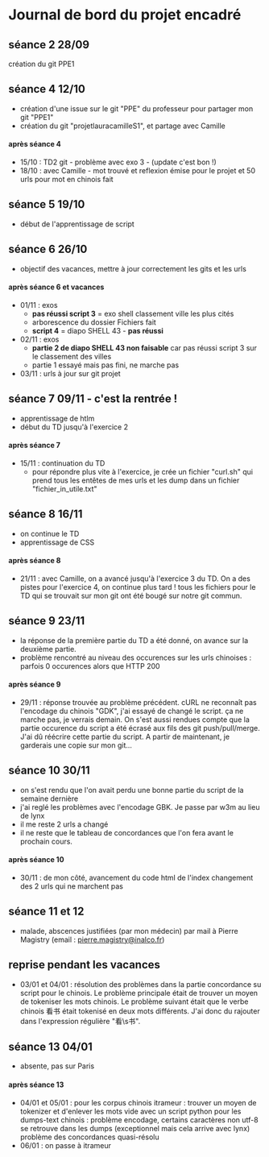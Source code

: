 # Journal de bord du projet encadré


## séance 2 28/09
création du git PPE1


## séance 4 12/10
- création d'une issue sur le git "PPE" du professeur pour partager mon git "PPE1"
- création du git "projetlauracamilleS1", et partage avec Camille

#### après séance 4
- 15/10 : TD2 git - problème avec exo 3 - (update c'est bon !)
- 18/10 : avec Camille - mot trouvé et reflexion émise pour le projet et 50 urls pour mot en chinois fait

## séance 5 19/10
- début de l'apprentissage de script


## séance 6 26/10
- objectif des vacances, mettre à jour correctement les gits et les urls

#### après séance 6 et vacances
- 01/11 : exos
	- **pas réussi script 3** = exo shell classement ville les plus cités
	- arborescence du dossier Fichiers fait
	- **script 4** = diapo SHELL 43 - **pas réussi**
- 02/11 : exos
	- **partie 2 de diapo SHELL 43 non faisable** car pas réussi script 3 sur le classement des villes
	- partie 1 essayé mais pas fini, ne marche pas
- 03/11 : urls à jour sur git projet

## séance 7 09/11 - c'est la rentrée !
- apprentissage de htlm
- début du TD jusqu'à l'exercice 2

#### après séance 7
- 15/11 : continuation du TD 
	- pour répondre plus vite à l'exercice, je crée un fichier "curl.sh" qui prend tous les entêtes de mes urls 
	et les dump dans un fichier "fichier_in_utile.txt"
	
## séance 8 16/11
- on continue le TD
- apprentissage de CSS

#### après séance 8
- 21/11 : avec Camille, on a avancé jusqu'à l'exercice 3 du TD. On a des pistes pour l'exercice 4, on continue plus tard !
	tous les fichiers pour le TD qui se trouvait sur mon git ont été bougé sur notre git commun.

## séance 9 23/11
- la réponse de la première partie du TD a été donné, on avance sur la deuxième partie.
- problème rencontré au niveau des occurences sur les urls chinoises : parfois 0 occurences alors que HTTP 200

#### après séance 9
- 29/11 : réponse trouvée au problème précédent. cURL ne reconnaît pas l'encodage du chinois "GDK", j'ai essayé de changé le script. 
	  ça ne marche pas, je verrais demain.
	  On s'est aussi rendues compte que la partie occurence du script a été écrasé aux fils des git push/pull/merge. J'ai dû réécrire
	  cette partie du script. A partir de maintenant, je garderais une copie sur mon git...
	  
## séance 10 30/11
- on s'est rendu que l'on avait perdu une bonne partie du script de la semaine dernière
- j'ai reglé les problèmes avec l'encodage GBK. Je passe par w3m au lieu de lynx 
- il me reste 2 urls a changé
- il ne reste que le tableau de concordances que l'on fera avant le prochain cours.

#### après séance 10
- 30/11 : de mon côté, avancement du code html de l'index
	  changement des 2 urls qui ne marchent pas
	 
## séance 11 et 12
- malade, abscences justifiées (par mon médecin) par mail à Pierre Magistry (email : pierre.magistry@inalco.fr)
	  
## reprise pendant les vacances 
- 03/01 et 04/01 : résolution des problèmes dans la partie concordance su script pour le chinois. Le problème principale était de  trouver un moyen de tokeniser les mots chinois. Le problème suivant était que le verbe chinois 看书  était tokenisé en deux mots différents. J'ai donc du rajouter dans l'expression régulière "看\s书".

## séance 13 04/01
- absente, pas sur Paris

#### après séance 13
- 04/01 et 05/01 : pour les corpus chinois itrameur : trouver un moyen de tokenizer et d'enlever les mots vide avec un script python
		   pour les dumps-text chinois : problème encodage, certains caractères non utf-8 se retrouve dans les dumps (exceptionnel mais cela arrive avec lynx)
		  problème des concordances quasi-résolu
- 06/01 : on passe à itrameur
	  	  
	  
